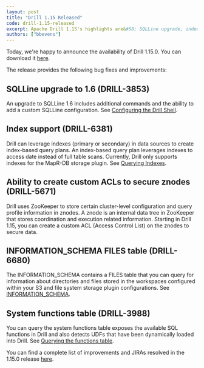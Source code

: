 ```yaml
---
layout: post
title: "Drill 1.15 Released"
code: drill-1.15-released
excerpt: Apache Drill 1.15's highlights are&#58; SQLLine upgrade, index support, ability to secure znodes with custom ACLs, INFORMATION_SCHEMA files table, systemfunctions table, and more.
authors: ["bbevens"]
---
```


Today, we're happy to announce the availability of Drill 1.15.0. You can download it [here](https://drill.apache.org/download/).

The release provides the following bug fixes and improvements:

## SQLLine upgrade to 1.6 (DRILL-3853)
An upgrade to SQLLine 1.6 includes additional commands and the ability to add a custom SQLLine configuration. See [Configuring the Drill Shell]({{site.baseurl}}/docs/configuring-the-drill-shell/).


## Index support (DRILL-6381)  
Drill can leverage indexes (primary or secondary) in data sources to create index-based query plans. An index-based query plan leverages indexes to access date instead of full table scans. Currently, Drill only supports indexes for the MapR-DB storage plugin. See [Querying Indexes]({{site.baseurl}}/docs/querying-indexes/).


## Ability to create custom ACLs to secure znodes (DRILL-5671)  
Drill uses ZooKeeper to store certain cluster-level configuration and query profile information in znodes. A znode is an internal data tree in ZooKeeper that stores coordination and execution related information. Starting in Drill 1.15, you can create a custom ACL (Access Control List) on the znodes to secure data.


## INFORMATION_SCHEMA FILES table (DRILL-6680)
The INFORMATION_SCHEMA contains a FILES table that you can query for information about directories and files stored in the workspaces configured within your S3 and file system storage plugin configurations. See [INFORMATION_SCHEMA](https://drill.apache.org/docs/querying-the-information-schema/#files). 

## System functions table (DRILL-3988)  
You can query the system functions table exposes the available SQL functions in Drill and also detects UDFs that have been dynamically loaded into Drill. See [Querying the functions table](https://drill.apache.org/docs/querying-system-tables/#querying-the-functions-table).  
  
   

 
You can find a complete list of improvements and JIRAs resolved in the 1.15.0 release [here]({{site.baseurl}}/docs/apache-drill-1-15-0-release-notes/).

